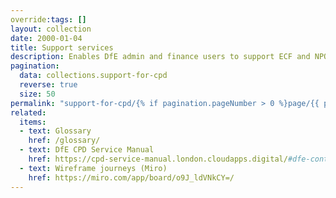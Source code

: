 ```yaml
---
override:tags: []
layout: collection
date: 2000-01-04
title: Support services
description: Enables DfE admin and finance users to support ECF and NPQ services
pagination:
  data: collections.support-for-cpd
  reverse: true
  size: 50
permalink: "support-for-cpd/{% if pagination.pageNumber > 0 %}page/{{ pagination.pageNumber + 1 }}{% endif %}/"
related:
  items:
  - text: Glossary
    href: /glossary/
  - text: DfE CPD Service Manual
    href: https://cpd-service-manual.london.cloudapps.digital/#dfe-continuing-professional-development-cpd
  - text: Wireframe journeys (Miro)
    href: https://miro.com/app/board/o9J_ldVNkCY=/
---
```

